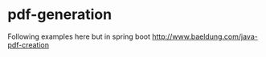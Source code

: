 # pdf-generation

Following examples here but in spring boot http://www.baeldung.com/java-pdf-creation
